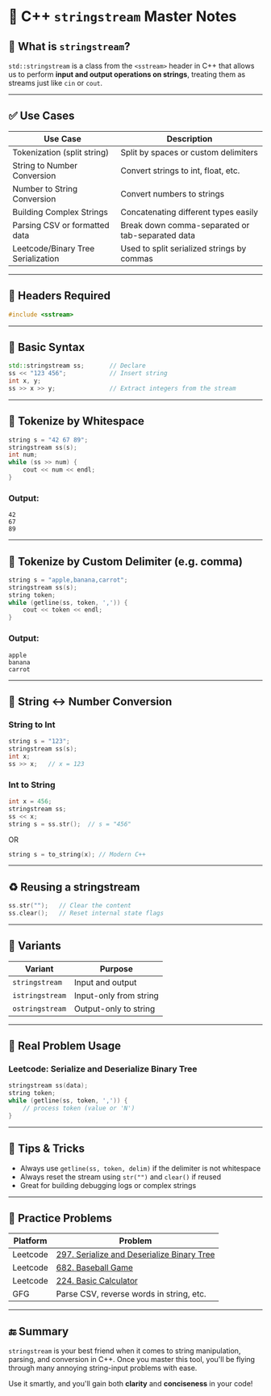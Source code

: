 # 🧠 C++ `stringstream` Master Notes

## 📌 What is `stringstream`?

`std::stringstream` is a class from the `<sstream>` header in C++ that allows us to perform **input and output operations on strings**, treating them as streams just like `cin` or `cout`.

---

## ✅ Use Cases

| Use Case                           | Description                                      |
| ---------------------------------- | ------------------------------------------------ |
| Tokenization (split string)        | Split by spaces or custom delimiters             |
| String to Number Conversion        | Convert strings to int, float, etc.              |
| Number to String Conversion        | Convert numbers to strings                       |
| Building Complex Strings           | Concatenating different types easily             |
| Parsing CSV or formatted data      | Break down comma-separated or tab-separated data |
| Leetcode/Binary Tree Serialization | Used to split serialized strings by commas       |

---

## 🧰 Headers Required

```cpp
#include <sstream>
```

---

## 🔧 Basic Syntax

```cpp
std::stringstream ss;       // Declare
ss << "123 456";            // Insert string
int x, y;
ss >> x >> y;               // Extract integers from the stream
```

---

## 🧩 Tokenize by Whitespace

```cpp
string s = "42 67 89";
stringstream ss(s);
int num;
while (ss >> num) {
    cout << num << endl;
}
```

### Output:

```
42
67
89
```

---

## 🧩 Tokenize by Custom Delimiter (e.g. comma)

```cpp
string s = "apple,banana,carrot";
stringstream ss(s);
string token;
while (getline(ss, token, ',')) {
    cout << token << endl;
}
```

### Output:

```
apple
banana
carrot
```

---

## 🔁 String <-> Number Conversion

### String to Int

```cpp
string s = "123";
stringstream ss(s);
int x;
ss >> x;   // x = 123
```

### Int to String

```cpp
int x = 456;
stringstream ss;
ss << x;
string s = ss.str();  // s = "456"
```

OR

```cpp
string s = to_string(x); // Modern C++
```

---

## ♻️ Reusing a stringstream

```cpp
ss.str("");   // Clear the content
ss.clear();   // Reset internal state flags
```

---

## 🧱 Variants

| Variant         | Purpose                |
| --------------- | ---------------------- |
| `stringstream`  | Input and output       |
| `istringstream` | Input-only from string |
| `ostringstream` | Output-only to string  |

---

## 🚀 Real Problem Usage

### Leetcode: Serialize and Deserialize Binary Tree

```cpp
stringstream ss(data);
string token;
while (getline(ss, token, ',')) {
    // process token (value or 'N')
}
```

---

## 🧠 Tips & Tricks

* Always use `getline(ss, token, delim)` if the delimiter is not whitespace
* Always reset the stream using `str("")` and `clear()` if reused
* Great for building debugging logs or complex strings

---

## 🎯 Practice Problems

| Platform | Problem                                                                                                            |
| -------- | ------------------------------------------------------------------------------------------------------------------ |
| Leetcode | [297. Serialize and Deserialize Binary Tree](https://leetcode.com/problems/serialize-and-deserialize-binary-tree/) |
| Leetcode | [682. Baseball Game](https://leetcode.com/problems/baseball-game/)                                                 |
| Leetcode | [224. Basic Calculator](https://leetcode.com/problems/basic-calculator/)                                           |
| GFG      | Parse CSV, reverse words in string, etc.                                                                           |

---

## 🔚 Summary

`stringstream` is your best friend when it comes to string manipulation, parsing, and conversion in C++. Once you master this tool, you'll be flying through many annoying string-input problems with ease.

Use it smartly, and you'll gain both **clarity** and **conciseness** in your code!

